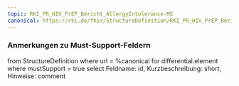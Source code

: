 ```yaml
---
topic: RKI_PR_HIV_PrEP_Bericht_AllergyIntolerance-MS
canonical: https://rki.de/fhir/StructureDefinition/RKI_PR_HIV_PrEP_Bericht_AllergyIntolerance
---
```


### Anmerkungen zu Must-Support-Feldern

<fql>
from
	StructureDefinition
where 
    url = %canonical
for differential.element
where mustSupport = true
select
	Feldname: id, Kurzbeschreibung: short, Hinweise: comment
</fql>

